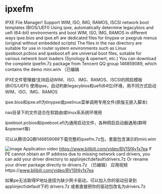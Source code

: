 # ipxefm
IPXE File Manager! Support WIM, ISO, IMG, RAMOS, ISCSI network boot templates (BIOS/UEFI)
Using ipxe, automatically determine legacybios and uefi (64-bit) environments and boot WIM, ISO, IMG, RAMOS in different ways
ipxe.bios and ipxe.efi are dedicated files for tinypxe or pxegrub menus (original without embedded scripts) 
The files in the nas directory are suitable for use in router system environments such as Linux
ipxeboot.pcbios and ipxeboot.efi are universal boot files, suitable for various network boot loaders (Synology & openwrt, etc.)
You can download the complete ipxefm.7z package from Tencent QQ group 146859089, which contains the demo mini.wim （已编辑

IPXE文件管理器!支持启动WIM、ISO、IMG、RAMOS、ISCSI的网启模板(BIOS/UEFI) 
使用ipxe，自动判断legacybios和uefi(64位)环境，用不同方式启动WIM、ISO、IMG、RAMOS

ipxe.bios和ipxe.efi为tinypxe或pxelinux菜单调用专用文件(原版无嵌入脚本)

nas目录下的文件适合在软路由或linux系系统环境用

ipxeboot.pcbios和ipxeboot.efi为通用启动文件，各种网启启动器通用(群晖&openwrt等)

可以从腾讯QQ群146859089下载完整的ipxefm.7z包，里面包含演示的mini.wim


 
![image](https://github.com/zwj4031/ipxefm/blob/main/bin/ipxefm.gif)
Application video https://www.bilibili.com/video/BV1Sf4y1x7ea 
If PE cannot obtain an IP address due to missing network card drivers, you can add your driver directory to app\inject\default\drivers.7z 
Or rename your driver package directly to drivers.7z （已编辑） 
应用视频https://www.bilibili.com/video/BV1Sf4y1x7ea

如果pe无法取得IP地址是因为缺少网卡驱动，可以加入你的驱动目录到app\inject\default下的   drivers.7z
或者直接把你的驱动包改名为drivers.7z
